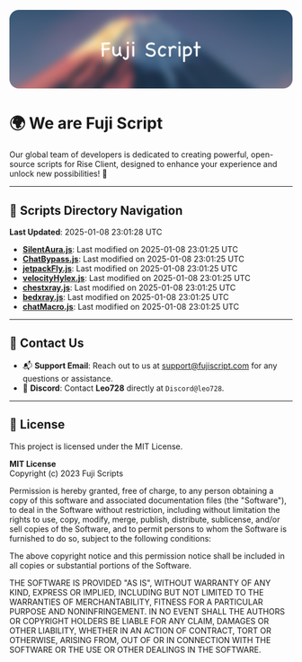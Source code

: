 ![Banner](.github/b.webp)

# 🌍 **We are Fuji Script**

Our global team of developers is dedicated to creating powerful, open-source scripts for Rise Client, designed to enhance your experience and unlock new possibilities! 🌟

---
<!-- SCRIPTS_NAVIGATION_START -->
## 📂 **Scripts Directory Navigation**

**Last Updated**: 2025-01-08 23:01:28 UTC

- **[SilentAura.js](scripts/SilentAura.js)**: Last modified on 2025-01-08 23:01:25 UTC
- **[ChatBypass.js](scripts/ChatBypass.js)**: Last modified on 2025-01-08 23:01:25 UTC
- **[jetpackFly.js](scripts/jetpackFly.js)**: Last modified on 2025-01-08 23:01:25 UTC
- **[velocityHylex.js](scripts/velocityHylex.js)**: Last modified on 2025-01-08 23:01:25 UTC
- **[chestxray.js](scripts/chestxray.js)**: Last modified on 2025-01-08 23:01:25 UTC
- **[bedxray.js](scripts/bedxray.js)**: Last modified on 2025-01-08 23:01:25 UTC
- **[chatMacro.js](scripts/chatMacro.js)**: Last modified on 2025-01-08 23:01:25 UTC

<!-- SCRIPTS_NAVIGATION_END -->

---

## 💬 **Contact Us**  
- 📬 **Support Email**: Reach out to us at [support@fujiscript.com](mailto:support@fujiscript.com) for any questions or assistance.  
- 💬 **Discord**: Contact **Leo728** directly at `Discord@leo728`.

---

## 📜 **License**

This project is licensed under the MIT License.  

**MIT License**  
Copyright (c) 2023 Fuji Scripts  

Permission is hereby granted, free of charge, to any person obtaining a copy of this software and associated documentation files (the "Software"), to deal in the Software without restriction, including without limitation the rights to use, copy, modify, merge, publish, distribute, sublicense, and/or sell copies of the Software, and to permit persons to whom the Software is furnished to do so, subject to the following conditions:  

The above copyright notice and this permission notice shall be included in all copies or substantial portions of the Software.  

THE SOFTWARE IS PROVIDED "AS IS", WITHOUT WARRANTY OF ANY KIND, EXPRESS OR IMPLIED, INCLUDING BUT NOT LIMITED TO THE WARRANTIES OF MERCHANTABILITY, FITNESS FOR A PARTICULAR PURPOSE AND NONINFRINGEMENT. IN NO EVENT SHALL THE AUTHORS OR COPYRIGHT HOLDERS BE LIABLE FOR ANY CLAIM, DAMAGES OR OTHER LIABILITY, WHETHER IN AN ACTION OF CONTRACT, TORT OR OTHERWISE, ARISING FROM, OUT OF OR IN CONNECTION WITH THE SOFTWARE OR THE USE OR OTHER DEALINGS IN THE SOFTWARE.  
